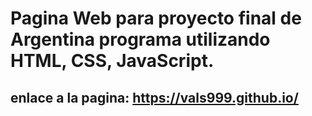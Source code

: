 # Pagina Web para proyecto final de Argentina programa utilizando HTML, CSS, JavaScript.

## enlace a la pagina: https://vals999.github.io/

